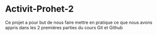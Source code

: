 # Activit-Prohet-2
Ce projet a pour but de nous faire mettre en pratique ce que nous avons appris dans les 2 premières parties du cours Git et Github
